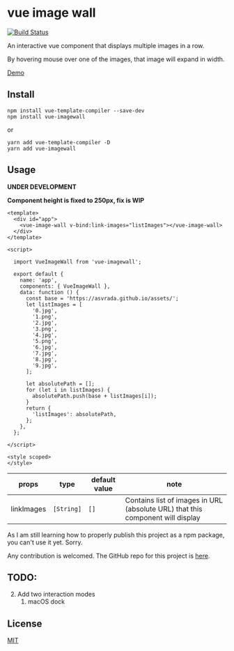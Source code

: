 # vue image wall

[![Build Status](https://travis-ci.com/asvrada/vue-imagewall.svg?branch=master)](https://travis-ci.com/asvrada/vue-imagewall)

An interactive vue component that displays multiple images in a row.

By hovering mouse over one of the images, that image will expand in width.

[Demo](https://asvrada.github.io/rwby-imagewall-demo/)

## Install

```
npm install vue-template-compiler --save-dev
npm install vue-imagewall
```

or

```
yarn add vue-template-compiler -D
yarn add vue-imagewall
```

## Usage
__UNDER DEVELOPMENT__

**Component height is fixed to 250px, fix is WIP**

```
<template>
  <div id="app">
    <vue-image-wall v-bind:link-images="listImages"></vue-image-wall>
  </div>
</template>

<script>

  import VueImageWall from 'vue-imagewall';

  export default {
    name: 'app',
    components: { VueImageWall },
    data: function () {
      const base = 'https://asvrada.github.io/assets/';
      let listImages = [
        '0.jpg',
        '1.png',
        '2.jpg',
        '3.png',
        '4.jpg',
        '5.png',
        '6.jpg',
        '7.jpg',
        '8.jpg',
        '9.jpg',
      ];

      let absolutePath = [];
      for (let i in listImages) {
        absolutePath.push(base + listImages[i]);
      }
      return {
        'listImages': absolutePath,
      };
    },
  };

</script>

<style scoped>
</style>
```

| props | type | default value | note |
|-----|------|-------|------|
| linkImages | `[String]` | `[]` | Contains list of images in URL (absolute URL) that this component will display |

As I am still learning how to properly publish this project as a npm package, you can't use it yet. Sorry.

Any contribution is welcomed. The GitHub repo for this project is [here](https://github.com/asvrada/vue-imagewall).

## TODO:
2. Add two interaction modes 
    1. macOS dock

## License

[MIT](https://opensource.org/licenses/MIT)
